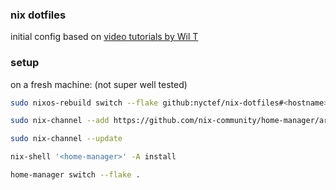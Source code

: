 ### nix dotfiles

initial config based on [video tutorials by Wil T][1]

### setup

on a fresh machine: (not super well tested)

```bash
sudo nixos-rebuild switch --flake github:nyctef/nix-dotfiles#<hostname>
```

```bash
sudo nix-channel --add https://github.com/nix-community/home-manager/archive/release-24.05.tar.gz home-manager

sudo nix-channel --update

nix-shell '<home-manager>' -A install
```

```bash
home-manager switch --flake .
```



[1]: https://www.youtube.com/watch?v=Dy3KHMuDNS8

